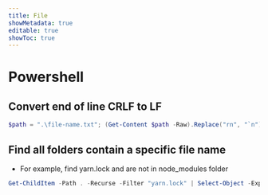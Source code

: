 ```yaml
---
title: File
showMetadata: true
editable: true
showToc: true
---
```


# Powershell
## Convert end of line CRLF to LF


```PowerShell
$path = ".\file-name.txt"; (Get-Content $path -Raw).Replace("rn", "`n") | Set-Content $Path -NoNewline -Force
```

## Find all folders contain a specific file name
- For example, find yarn.lock and are not in node_modules folder

```PowerShell
Get-ChildItem -Path . -Recurse -Filter "yarn.lock" | Select-Object -ExpandProperty DirectoryName -Unique | Where-Object { $_ -NotMatch "node_modules" }
```
